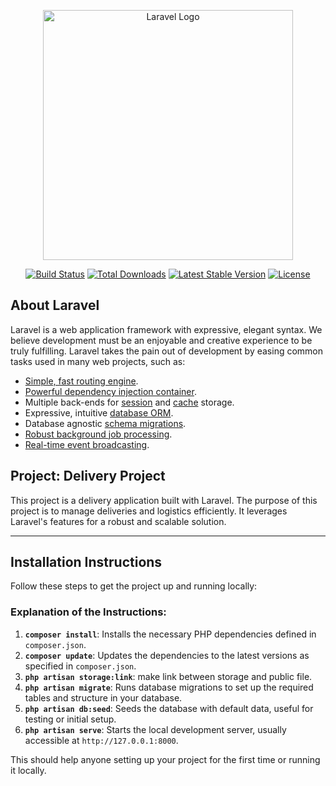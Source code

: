 <p align="center"><a href="https://laravel.com" target="_blank"><img src="https://raw.githubusercontent.com/laravel/art/master/logo-lockup/5%20SVG/2%20CMYK/1%20Full%20Color/laravel-logolockup-cmyk-red.svg" width="400" alt="Laravel Logo"></a></p>

<p align="center">
<a href="https://github.com/laravel/framework/actions"><img src="https://github.com/laravel/framework/workflows/tests/badge.svg" alt="Build Status"></a>
<a href="https://packagist.org/packages/laravel/framework"><img src="https://img.shields.io/packagist/dt/laravel/framework" alt="Total Downloads"></a>
<a href="https://packagist.org/packages/laravel/framework"><img src="https://img.shields.io/packagist/v/laravel/framework" alt="Latest Stable Version"></a>
<a href="https://packagist.org/packages/laravel/framework"><img src="https://img.shields.io/packagist/l/laravel/framework" alt="License"></a>
</p>

## About Laravel

Laravel is a web application framework with expressive, elegant syntax. We believe development must be an enjoyable and creative experience to be truly fulfilling. Laravel takes the pain out of development by easing common tasks used in many web projects, such as:

- [Simple, fast routing engine](https://laravel.com/docs/routing).
- [Powerful dependency injection container](https://laravel.com/docs/container).
- Multiple back-ends for [session](https://laravel.com/docs/session) and [cache](https://laravel.com/docs/cache) storage.
- Expressive, intuitive [database ORM](https://laravel.com/docs/eloquent).
- Database agnostic [schema migrations](https://laravel.com/docs/migrations).
- [Robust background job processing](https://laravel.com/docs/queues).
- [Real-time event broadcasting](https://laravel.com/docs/broadcasting).

## Project: Delivery Project

This project is a delivery application built with Laravel. The purpose of this project is to manage deliveries and logistics efficiently. It leverages Laravel's features for a robust and scalable solution.

---

## Installation Instructions

Follow these steps to get the project up and running locally:


### Explanation of the Instructions:

1. **`composer install`**: Installs the necessary PHP dependencies defined in `composer.json`.
2. **`composer update`**: Updates the dependencies to the latest versions as specified in `composer.json`.
3. **`php artisan storage:link`**: make link between storage and public file.
4. **`php artisan migrate`**: Runs database migrations to set up the required tables and structure in your database.
5. **`php artisan db:seed`**: Seeds the database with default data, useful for testing or initial setup.
6. **`php artisan serve`**: Starts the local development server, usually accessible at `http://127.0.0.1:8000`.

This should help anyone setting up your project for the first time or running it locally.
